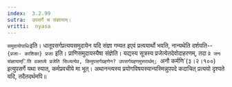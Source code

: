 ```yaml
---
index:  3.2.99
sutra:  उपसर्गे च संज्ञायाम्।
vritti:  nyasa
---
```


`समुदायोपाधिः`इति। धातूपसर्गप्रत्ययसमुदायेन यदि संज्ञा गम्यत इएवं प्रत्ययार्थो भवति, नान्यथेति दर्शयति-- `{प्रजाः- काशिका} प्रजाः` इति। प्राणिसमुदायस्यैषा संज्ञेति। यद्यस्य सूत्रस्य प्रजेत्येतदेवोदाहरणम्, तदा `प्रे जनः संज्ञायाम्िति वक्तव्ये प्रजेति सिध्यत्येव, किमुपसर्गग्रहणेन? उपसर्गग्रहणमुत्तरार्थम्; `अनौ कर्मणि`(३।२।१००) इत्युपसर्गे यथा स्यात्, कर्मप्रवचीये मा भूत्। अथानन्त्यस्य प्रयोगविषयस्यान्यस्मिन्नुपपदे कदाचित् प्रत्ययो दृश्यते यदि, तदैतदर्थमपि॥
